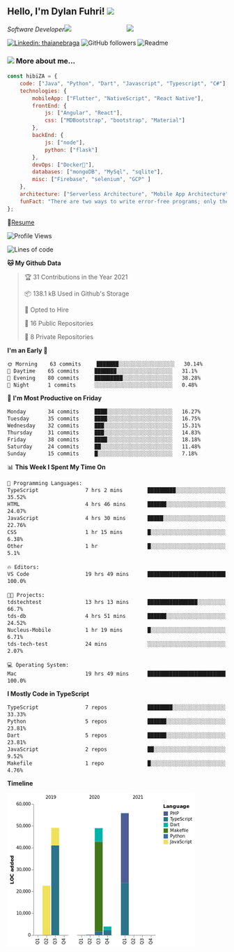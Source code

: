 <h2>Hello, I'm Dylan Fuhri! <img src="https://media.giphy.com/media/12oufCB0MyZ1Go/giphy.gif" width="50"></h2>
<img align='right' src="https://media.giphy.com/media/836HiJc7pgzy8iNXCn/giphy.gif" width="230">
<p><em>Software Developer</a><img src="https://media.giphy.com/media/WUlplcMpOCEmTGBtBW/giphy.gif" width="30"> 
</em></p>

[![Linkedin: thaianebraga](https://img.shields.io/badge/-Dylan-blue?style=flat-square&logo=Linkedin&logoColor=white&link=https://www.linkedin.com/in/dylan-fuhri/)](https://www.linkedin.com/in/dylan-fuhri/)
![GitHub followers](https://img.shields.io/github/followers/HibiZA?style=social)
![Readme](https://github.com/HibiZA/HibiZA/workflows/Readme/badge.svg)

### <img src="https://media.giphy.com/media/VgCDAzcKvsR6OM0uWg/giphy.gif" width="50"> More about me...  

```javascript
const hibiZA = {
    code: ["Java", "Python", "Dart", "Javascript", "Typescript", "C#"],
    technologies: {
        mobileApp: ["Flutter", "NativeScript", "React Native"],
        frontEnd: {
            js: ["Angular", "React"],
            css: ["MDBootstrap", "bootstrap", "Material"]
        },
        backEnd: {
            js: ["node"],
            python: ["flask"]
        },
        devOps: ["Docker🐳"],
        databases: ["mongoDB", "MySql", "sqlite"],
        misc: ["Firebase", "selenium", "GCP" ]
    },
    architecture: ["Serverless Architecture", "Mobile App Architecture"],
    funFact: "There are two ways to write error-free programs; only the third one works"
};
```
📝[Resume](https://drive.google.com/file/d/1RjxKCcvUeoyYgnL_eCwQ9zay77Ayr0Xu/view?usp=sharing)
<!--START_SECTION:waka-->
![Profile Views](http://img.shields.io/badge/Profile%20Views-1-blue)

![Lines of code](https://img.shields.io/badge/From%20Hello%20World%20I%27ve%20Written-180546%20lines%20of%20code-blue)

**🐱 My Github Data** 

> 🏆 31 Contributions in the Year 2021
 > 
> 📦 138.1 kB Used in Github's Storage 
 > 
> 💼 Opted to Hire
 > 
> 📜 16 Public Repositories 
 > 
> 🔑 8 Private Repositories  
 > 
**I'm an Early 🐤** 

```text
🌞 Morning    63 commits     ███████░░░░░░░░░░░░░░░░░░   30.14% 
🌆 Daytime    65 commits     ███████░░░░░░░░░░░░░░░░░░   31.1% 
🌃 Evening    80 commits     █████████░░░░░░░░░░░░░░░░   38.28% 
🌙 Night      1 commits      ░░░░░░░░░░░░░░░░░░░░░░░░░   0.48%

```
📅 **I'm Most Productive on Friday** 

```text
Monday       34 commits     ████░░░░░░░░░░░░░░░░░░░░░   16.27% 
Tuesday      35 commits     ████░░░░░░░░░░░░░░░░░░░░░   16.75% 
Wednesday    32 commits     ███░░░░░░░░░░░░░░░░░░░░░░   15.31% 
Thursday     31 commits     ███░░░░░░░░░░░░░░░░░░░░░░   14.83% 
Friday       38 commits     ████░░░░░░░░░░░░░░░░░░░░░   18.18% 
Saturday     24 commits     ██░░░░░░░░░░░░░░░░░░░░░░░   11.48% 
Sunday       15 commits     █░░░░░░░░░░░░░░░░░░░░░░░░   7.18%

```


📊 **This Week I Spent My Time On** 

```text
💬 Programming Languages: 
TypeScript               7 hrs 2 mins        █████████░░░░░░░░░░░░░░░░   35.52% 
HTML                     4 hrs 46 mins       ██████░░░░░░░░░░░░░░░░░░░   24.07% 
JavaScript               4 hrs 30 mins       █████░░░░░░░░░░░░░░░░░░░░   22.76% 
CSS                      1 hr 15 mins        █░░░░░░░░░░░░░░░░░░░░░░░░   6.38% 
Other                    1 hr                █░░░░░░░░░░░░░░░░░░░░░░░░   5.1%

🔥 Editors: 
VS Code                  19 hrs 49 mins      █████████████████████████   100.0%

🐱‍💻 Projects: 
tdstechtest              13 hrs 13 mins      ████████████████░░░░░░░░░   66.7% 
tds-db                   4 hrs 51 mins       ██████░░░░░░░░░░░░░░░░░░░   24.52% 
Nucleus-Mobile           1 hr 19 mins        █░░░░░░░░░░░░░░░░░░░░░░░░   6.71% 
tds-tech-test            24 mins             ░░░░░░░░░░░░░░░░░░░░░░░░░   2.07%

💻 Operating System: 
Mac                      19 hrs 49 mins      █████████████████████████   100.0%

```

**I Mostly Code in TypeScript** 

```text
TypeScript               7 repos             ████████░░░░░░░░░░░░░░░░░   33.33% 
Python                   5 repos             ██████░░░░░░░░░░░░░░░░░░░   23.81% 
Dart                     5 repos             ██████░░░░░░░░░░░░░░░░░░░   23.81% 
JavaScript               2 repos             ██░░░░░░░░░░░░░░░░░░░░░░░   9.52% 
Makefile                 1 repo              █░░░░░░░░░░░░░░░░░░░░░░░░   4.76%

```


**Timeline**

![Chart not found](https://raw.githubusercontent.com/HibiZA/HibiZA/master/charts/bar_graph.png) 


<!--END_SECTION:waka-->

